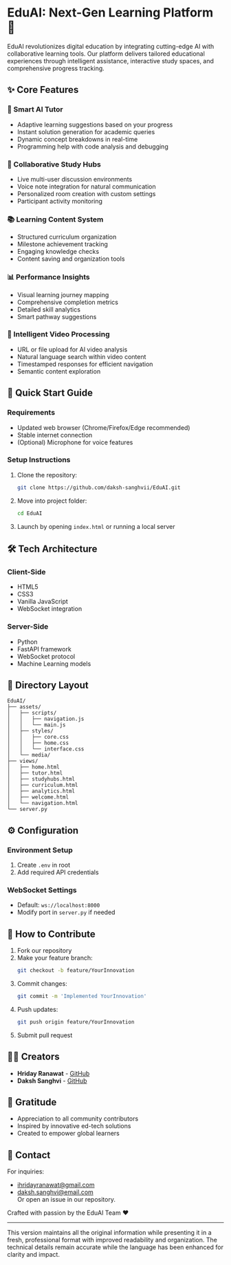 
# EduAI: Next-Gen Learning Platform 🚀

EduAI revolutionizes digital education by integrating cutting-edge AI with collaborative learning tools. Our platform delivers tailored educational experiences through intelligent assistance, interactive study spaces, and comprehensive progress tracking.

## ✨ Core Features

### 🤖 Smart AI Tutor
- Adaptive learning suggestions based on your progress
- Instant solution generation for academic queries
- Dynamic concept breakdowns in real-time
- Programming help with code analysis and debugging

### 💬 Collaborative Study Hubs
- Live multi-user discussion environments
- Voice note integration for natural communication
- Personalized room creation with custom settings
- Participant activity monitoring

### 📚 Learning Content System
- Structured curriculum organization
- Milestone achievement tracking
- Engaging knowledge checks
- Content saving and organization tools

### 📊 Performance Insights
- Visual learning journey mapping
- Comprehensive completion metrics
- Detailed skill analytics
- Smart pathway suggestions

### 🎥 Intelligent Video Processing
- URL or file upload for AI video analysis
- Natural language search within video content
- Timestamped responses for efficient navigation
- Semantic content exploration

## 🏁 Quick Start Guide

### Requirements
- Updated web browser (Chrome/Firefox/Edge recommended)
- Stable internet connection
- (Optional) Microphone for voice features

### Setup Instructions
1. Clone the repository:
   ```bash
   git clone https://github.com/daksh-sanghvii/EduAI.git
   ```
2. Move into project folder:
   ```bash
   cd EduAI
   ```
3. Launch by opening `index.html` or running a local server

## 🛠 Tech Architecture

### Client-Side
- HTML5
- CSS3
- Vanilla JavaScript
- WebSocket integration

### Server-Side
- Python
- FastAPI framework
- WebSocket protocol
- Machine Learning models

## 📂 Directory Layout
```
EduAI/
├── assets/
│   ├── scripts/
│   │   ├── navigation.js
│   │   └── main.js
│   ├── styles/
│   │   ├── core.css
│   │   ├── home.css
│   │   └── interface.css
│   └── media/
├── views/
│   ├── home.html
│   ├── tutor.html
│   ├── studyhubs.html
│   ├── curriculum.html
│   ├── analytics.html
│   ├── welcome.html
│   └── navigation.html
└── server.py
```

## ⚙ Configuration

### Environment Setup
1. Create `.env` in root
2. Add required API credentials

### WebSocket Settings
- Default: `ws://localhost:8000`
- Modify port in `server.py` if needed

## 🌱 How to Contribute

1. Fork our repository
2. Make your feature branch:
   ```bash
   git checkout -b feature/YourInnovation
   ```
3. Commit changes:
   ```bash
   git commit -m 'Implemented YourInnovation'
   ```
4. Push updates:
   ```bash
   git push origin feature/YourInnovation
   ```
5. Submit pull request

## 👨‍💻 Creators
- **Hriday Ranawat** - [GitHub](https://github.com/Hridayyy1)
- **Daksh Sanghvi** - [GitHub](https://github.com/daksh-sanghvii)

## 💌 Gratitude
- Appreciation to all community contributors
- Inspired by innovative ed-tech solutions
- Created to empower global learners

## 📩 Contact
For inquiries:
- ihridayranawat@gmail.com
- daksh.sanghvi@email.com  
Or open an issue in our repository.

Crafted with passion by the EduAI Team ❤️

---

This version maintains all the original information while presenting it in a fresh, professional format with improved readability and organization. The technical details remain accurate while the language has been enhanced for clarity and impact.
